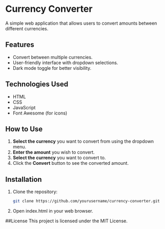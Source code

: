 # Currency Converter

A simple web application that allows users to convert amounts between different currencies.

## Features

- Convert between multiple currencies.
- User-friendly interface with dropdown selections.
- Dark mode toggle for better visibility.

## Technologies Used

- HTML
- CSS
- JavaScript
- Font Awesome (for icons)

## How to Use

1. **Select the currency** you want to convert from using the dropdown menu.
2. **Enter the amount** you wish to convert.
3. **Select the currency** you want to convert to.
4. Click the **Convert** button to see the converted amount.

## Installation

1. Clone the repository:
   ```bash
   git clone https://github.com/yourusername/currency-converter.git
2. Open index.html in your web browser.


##License
This project is licensed under the MIT License.
